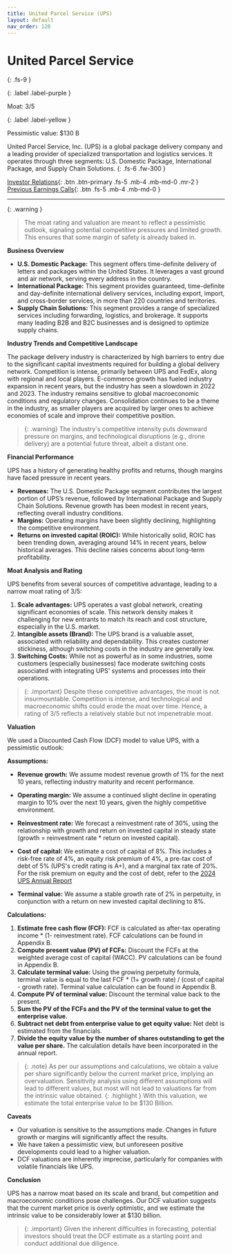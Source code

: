 ```yaml
---
title: United Parcel Service (UPS)
layout: default
nav_order: 120
---
```


# United Parcel Service
{: .fs-9 }

{: .label .label-purple }

Moat: 3/5

{: .label .label-yellow }

Pessimistic value: $130 B

United Parcel Service, Inc. (UPS) is a global package delivery company and a leading provider of specialized transportation and logistics services.  It operates through three segments: U.S. Domestic Package, International Package, and Supply Chain Solutions.
{: .fs-6 .fw-300 }

[Investor Relations](https://www.google.com/search?q=UPS+investor+relations){: .btn .btn-primary .fs-5 .mb-4 .mb-md-0 .mr-2 }
[Previous Earnings Calls](https://discountingcashflows.com/company/UPS/transcripts/){: .btn .fs-5 .mb-4 .mb-md-0 }

---

{: .warning } 
>The moat rating and valuation are meant to reflect a pessimistic outlook, signaling potential competitive pressures and limited growth. This ensures that some margin of safety is already baked in.


**Business Overview**

* **U.S. Domestic Package:** This segment offers time-definite delivery of letters and packages within the United States. It leverages a vast ground and air network, serving every address in the country.
* **International Package:** This segment provides guaranteed, time-definite and day-definite international delivery services, including export, import, and cross-border services, in more than 220 countries and territories.
* **Supply Chain Solutions:** This segment provides a range of specialized services including forwarding, logistics, and brokerage. It supports many leading B2B and B2C businesses and is designed to optimize supply chains.

**Industry Trends and Competitive Landscape**

The package delivery industry is characterized by high barriers to entry due to the significant capital investments required for building a global delivery network. Competition is intense, primarily between UPS and FedEx, along with regional and local players.  E-commerce growth has fueled industry expansion in recent years, but the industry has seen a slowdown in 2022 and 2023. The industry remains sensitive to global macroeconomic conditions and regulatory changes. Consolidation continues to be a theme in the industry, as smaller players are acquired by larger ones to achieve economies of scale and improve their competitive position.

> {: .warning}
> The industry's competitive intensity puts downward pressure on margins, and technological disruptions (e.g., drone delivery) are a potential future threat, albeit a distant one.

**Financial Performance**

UPS has a history of generating healthy profits and returns, though margins have faced pressure in recent years.  

* **Revenues:** The U.S. Domestic Package segment contributes the largest portion of UPS’s revenue, followed by International Package and Supply Chain Solutions. Revenue growth has been modest in recent years, reflecting overall industry conditions.
* **Margins:**  Operating margins have been slightly declining, highlighting the competitive environment.  
* **Returns on invested capital (ROIC):** While historically solid, ROIC has been trending down, averaging around 14% in recent years, below historical averages. This decline raises concerns about long-term profitability. 


**Moat Analysis and Rating**

UPS benefits from several sources of competitive advantage, leading to a narrow moat rating of 3/5:

1. **Scale advantages:** UPS operates a vast global network, creating significant economies of scale. This network density makes it challenging for new entrants to match its reach and cost structure, especially in the U.S. market.
2. **Intangible assets (Brand):** The UPS brand is a valuable asset, associated with reliability and dependability. This creates customer stickiness, although switching costs in the industry are generally low.
3. **Switching Costs:** While not as powerful as in some industries, some customers (especially businesses) face moderate switching costs associated with integrating UPS' systems and processes into their operations.


> {: .important}
> Despite these competitive advantages, the moat is not insurmountable. Competition is intense, and technological and macroeconomic shifts could erode the moat over time. Hence, a rating of 3/5 reflects a relatively stable but not impenetrable moat.

**Valuation**

We used a Discounted Cash Flow (DCF) model to value UPS, with a pessimistic outlook:

**Assumptions:**

* **Revenue growth:** We assume modest revenue growth of 1% for the next 10 years, reflecting industry maturity and recent performance. 
* **Operating margin:** We assume a continued slight decline in operating margin to 10% over the next 10 years, given the highly competitive environment.
* **Reinvestment rate:** We forecast a reinvestment rate of 30%, using the relationship with growth and return on invested capital in steady state (growth = reinvestment rate * return on invested capital).
* **Cost of capital:** We estimate a cost of capital of 8%. This includes a risk-free rate of 4%, an equity risk premium of 4%, a pre-tax cost of debt of 5% (UPS's credit rating is A+), and a marginal tax rate of 20%. For the risk premium on equity and the cost of debt, refer to the [2024 UPS Annual Report](https://www.ups.com/content/dam/ups/investors/securities-and-exchange-commission-sec-filings/annual-reports/2023-annual-report.pdf)

* **Terminal value:** We assume a stable growth rate of 2% in perpetuity, in conjunction with a return on new invested capital declining to 8%.

**Calculations:**

1. **Estimate free cash flow (FCF):** FCF is calculated as after-tax operating income * (1- reinvestment rate). FCF calculations can be found in Appendix B.
2. **Compute present value (PV) of FCFs:**  Discount the FCFs at the weighted average cost of capital (WACC).  PV calculations can be found in Appendix B.
3. **Calculate terminal value:** Using the growing perpetuity formula, terminal value is equal to the last FCF * (1+ growth rate) / (cost of capital - growth rate). Terminal value calculation can be found in Appendix B.
4. **Compute PV of terminal value:** Discount the terminal value back to the present.
5. **Sum the PV of the FCFs and the PV of the terminal value to get the enterprise value.** 
6. **Subtract net debt from enterprise value to get equity value:** Net debt is estimated from the financials.
7. **Divide the equity value by the number of shares outstanding to get the value per share.**  The calculation details have been incorporated in the annual report.

> {: .note}
> As per our assumptions and calculations, we obtain a value per share significantly below the current market price, implying an overvaluation.  Sensitivity analysis using different assumptions will lead to different values, but most will not lead to valuations far from the intrinsic value obtained.
{: .highlight } With this valuation, we estimate the total enterprise value to be $130 Billion.

**Caveats**

* Our valuation is sensitive to the assumptions made.  Changes in future growth or margins will significantly affect the results.
* We have taken a pessimistic view, but unforeseen positive developments could lead to a higher valuation.  
* DCF valuations are inherently imprecise, particularly for companies with volatile financials like UPS.

**Conclusion**

UPS has a narrow moat based on its scale and brand, but competition and macroeconomic conditions pose challenges.  Our DCF valuation suggests that the current market price is overly optimistic, and we estimate the intrinsic value to be considerably lower at $130 billion.

> {: .important}
> Given the inherent difficulties in forecasting, potential investors should treat the DCF estimate as a starting point and conduct additional due diligence. 